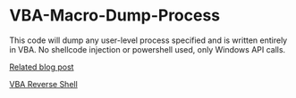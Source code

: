 # VBA-Macro-Dump-Process
This code will dump any user-level process specified and is written entirely in VBA. No shellcode injection or powershell used, only Windows API calls.

[Related blog post](https://john-woodman.com/research/malicious-vba-macros-trials-tribulations/)

[VBA Reverse Shell](https://github.com/JohnWoodman/VBA-Macro-Reverse-Shell)
